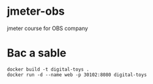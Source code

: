 # jmeter-obs
jmeter course for OBS company

# Bac a sable
```shell
docker build -t digital-toys . 
docker run -d --name web -p 30102:8080 digital-toys
```

